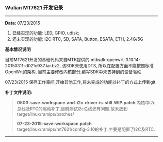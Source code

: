 ### Wulian MT7621 开发记录
---
**Data:** 07/23/2015 

1. 已经实现的功能: LED, GPIO, udisk;
2. 还未实现的功能: I2C RTC, SD, SATA, Button, ESATA, ETH, 2.4G/5G

**基本情况说明**

目前MT7621开发的基础代码来自MTK提供的 mtksdk-openwrt-3.10.14-20150311-d021c937.tar.bz2, 该SDK未使用DTS, 所以在配置方面不能按照标准OpenWrt的架构, 目前主要修改内核部分,编写SDK中未支持到的设备驱动.

07/23/2015 保存工作空间,开始其他工作,将未完成的功能以补丁的方式上传到git.

**补丁文件说明:**

> **0503-save-workspace-and-i2c-driver-is-still-WIP.patch** 内核中i2c总线及RTC的驱动补丁,目前测试i2c总线还有问题,故未放到 target/linux/ramips/patches/

> **07-23-2015-save-workspace.patch** target/linux/ramips/mt7621/config-3.10的补丁,主要是配置了I2C及RTC.

---